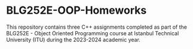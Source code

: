# BLG252E-OOP-Homeworks
This repository contains three C++ assignments completed as part of the BLG252E - Object Oriented Programming course at Istanbul Technical University (ITU) during the 2023-2024 academic year. 
